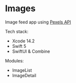 # Images
Image feed app using [Pexels API](https://www.pexels.com/api/documentation/#photos-curated)

Tech stack:
- Xcode 14.2
- Swift 5
- SwiftUI & Combine

Modules:
- ImageList
- ImageDetail
